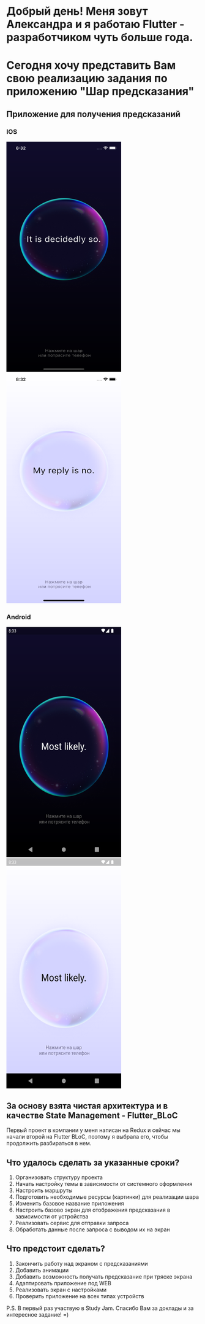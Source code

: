 # Добрый день! Меня зовут Александра и я работаю Flutter - разработчиком чуть больше года.

# Сегодня хочу представить Вам свою реализацию задания по приложению "Шар предсказания"

## Приложение для получения предсказаний

### IOS

<img height="600" src="screenshots/Simulator Screenshot - Iphone 11 - 2023-07-26 at 08.32.06.png" width="300"/>

<img height="600" src="screenshots/Simulator Screenshot - Iphone 11 - 2023-07-26 at 08.32.19.png" width="300"/>

### Android

<img height="600" src="screenshots/Screenshot_1690349585.png" width="300"/>

<img height="600" src="screenshots/Screenshot_1690349595.png" width="300"/>

## За основу взята чистая архитектура и в качестве State Management - Flutter_BLoC

Первый проект в компании у меня написан на Redux и сейчас мы начали второй на Flutter BLoC,
поэтому я выбрала его, чтобы продолжить разбираться в нем.

## Что удалось сделать за указанные сроки?

1. Организовать структуру проекта
2. Начать настройку темы в зависимости от системного оформления
3. Настроить маршруты
4. Подготовить необходимые ресурсы (картинки) для реализации шара
5. Изменить базовое название приложения
6. Настроить базово экран для отображения предсказания в зависимости от устройства
7. Реализовать сервис для отправки запроса
8. Обработать данные после запроса с выводом их на экран

## Что предстоит сделать?

1. Закончить работу над экраном с предсказаниями
2. Добавить анимации
3. Добавить возможность получать предсказание при тряске экрана
4. Адаптировать приложение под WEB
5. Реализовать экран с настройками
6. Проверить приложение на всех типах устройств

P.S. В первый раз участвую в Study Jam. Спасибо Вам за доклады и за интересное задание! =)